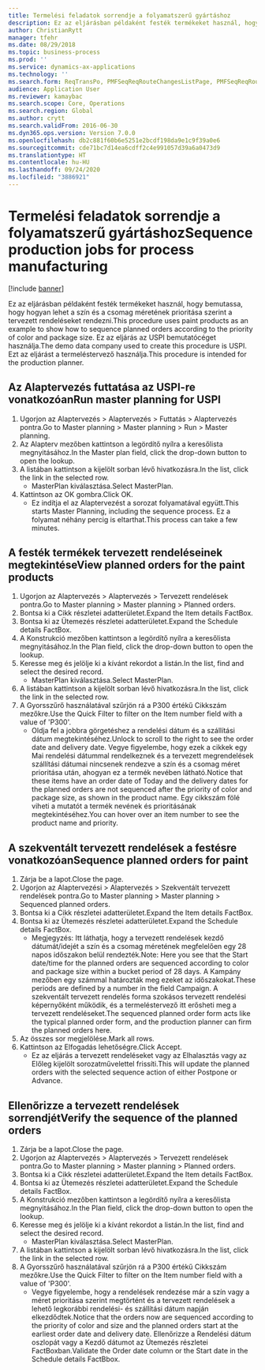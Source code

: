 ```yaml
---
title: Termelési feladatok sorrendje a folyamatszerű gyártáshoz
description: Ez az eljárásban példaként festék termékeket használ, hogy bemutassa, hogy hogyan lehet a szín és a csomag méretének prioritása szerint a tervezett rendeléseket rendezni.
author: ChristianRytt
manager: tfehr
ms.date: 08/29/2018
ms.topic: business-process
ms.prod: ''
ms.service: dynamics-ax-applications
ms.technology: ''
ms.search.form: ReqTransPo, PMFSeqReqRouteChangesListPage, PMFSeqReqRoute, PMFSeqReqRouteChanges, PMFSeqReqSchedDetailsFactBox, PMFSequenceGroup, PMFSequenceItemTable, PMFSequenceTable, PmfSeqWrkCtrCapRes
audience: Application User
ms.reviewer: kamaybac
ms.search.scope: Core, Operations
ms.search.region: Global
ms.author: crytt
ms.search.validFrom: 2016-06-30
ms.dyn365.ops.version: Version 7.0.0
ms.openlocfilehash: db2c881f60b6e5251e2bcdf198da9e1c9f39a0e6
ms.sourcegitcommit: cde71bc7d14ea6cdff2c4e991057d39a6a0473d9
ms.translationtype: HT
ms.contentlocale: hu-HU
ms.lasthandoff: 09/24/2020
ms.locfileid: "3886921"
---
```

# <a name="sequence-production-jobs-for-process-manufacturing"></a><span data-ttu-id="cf1cd-103">Termelési feladatok sorrendje a folyamatszerű gyártáshoz</span><span class="sxs-lookup"><span data-stu-id="cf1cd-103">Sequence production jobs for process manufacturing</span></span>

[!include [banner](../../includes/banner.md)]

<span data-ttu-id="cf1cd-104">Ez az eljárásban példaként festék termékeket használ, hogy bemutassa, hogy hogyan lehet a szín és a csomag méretének prioritása szerint a tervezett rendeléseket rendezni.</span><span class="sxs-lookup"><span data-stu-id="cf1cd-104">This procedure uses paint products as an example to show how to sequence planned orders according to the priority of color and package size.</span></span> <span data-ttu-id="cf1cd-105">Ez az eljárás az USPI bemutatócéget használja.</span><span class="sxs-lookup"><span data-stu-id="cf1cd-105">The demo data company used to create this procedure is USPI.</span></span> <span data-ttu-id="cf1cd-106">Ezt az eljárást a termeléstervező használja.</span><span class="sxs-lookup"><span data-stu-id="cf1cd-106">This procedure is intended for the production planner.</span></span>


## <a name="run-master-planning-for-uspi"></a><span data-ttu-id="cf1cd-107">Az Alaptervezés futtatása az USPI-re vonatkozóan</span><span class="sxs-lookup"><span data-stu-id="cf1cd-107">Run master planning for USPI</span></span>
1. <span data-ttu-id="cf1cd-108">Ugorjon az Alaptervezés > Alaptervezés > Futtatás > Alaptervezés pontra.</span><span class="sxs-lookup"><span data-stu-id="cf1cd-108">Go to Master planning > Master planning > Run > Master planning.</span></span>
2. <span data-ttu-id="cf1cd-109">Az Alapterv mezőben kattintson a legördítő nyílra a keresőlista megnyitásához.</span><span class="sxs-lookup"><span data-stu-id="cf1cd-109">In the Master plan field, click the drop-down button to open the lookup.</span></span>
3. <span data-ttu-id="cf1cd-110">A listában kattintson a kijelölt sorban lévő hivatkozásra.</span><span class="sxs-lookup"><span data-stu-id="cf1cd-110">In the list, click the link in the selected row.</span></span>
    * <span data-ttu-id="cf1cd-111">MasterPlan kiválasztása.</span><span class="sxs-lookup"><span data-stu-id="cf1cd-111">Select MasterPlan.</span></span>  
4. <span data-ttu-id="cf1cd-112">Kattintson az OK gombra.</span><span class="sxs-lookup"><span data-stu-id="cf1cd-112">Click OK.</span></span>
    * <span data-ttu-id="cf1cd-113">Ez indítja el az Alaptervezést a sorozat folyamatával együtt.</span><span class="sxs-lookup"><span data-stu-id="cf1cd-113">This starts Master Planning, including the sequence process.</span></span> <span data-ttu-id="cf1cd-114">Ez a folyamat néhány percig is eltarthat.</span><span class="sxs-lookup"><span data-stu-id="cf1cd-114">This process can take a few minutes.</span></span>  

## <a name="view-planned-orders-for-the-paint-products"></a><span data-ttu-id="cf1cd-115">A festék termékek tervezett rendeléseinek megtekintése</span><span class="sxs-lookup"><span data-stu-id="cf1cd-115">View planned orders for the paint products</span></span>
1. <span data-ttu-id="cf1cd-116">Ugorjon az Alaptervezés > Alaptervezés > Tervezett rendelések pontra.</span><span class="sxs-lookup"><span data-stu-id="cf1cd-116">Go to Master planning > Master planning > Planned orders.</span></span>
2. <span data-ttu-id="cf1cd-117">Bontsa ki a Cikk részletei adatterületet.</span><span class="sxs-lookup"><span data-stu-id="cf1cd-117">Expand the Item details FactBox.</span></span>
3. <span data-ttu-id="cf1cd-118">Bontsa ki az Ütemezés részletei adatterületet.</span><span class="sxs-lookup"><span data-stu-id="cf1cd-118">Expand the Schedule details FactBox.</span></span>
4. <span data-ttu-id="cf1cd-119">A Konstrukció mezőben kattintson a legördítő nyílra a keresőlista megnyitásához.</span><span class="sxs-lookup"><span data-stu-id="cf1cd-119">In the Plan field, click the drop-down button to open the lookup.</span></span>
5. <span data-ttu-id="cf1cd-120">Keresse meg és jelölje ki a kívánt rekordot a listán.</span><span class="sxs-lookup"><span data-stu-id="cf1cd-120">In the list, find and select the desired record.</span></span>
    * <span data-ttu-id="cf1cd-121">MasterPlan kiválasztása.</span><span class="sxs-lookup"><span data-stu-id="cf1cd-121">Select MasterPlan.</span></span>  
6. <span data-ttu-id="cf1cd-122">A listában kattintson a kijelölt sorban lévő hivatkozásra.</span><span class="sxs-lookup"><span data-stu-id="cf1cd-122">In the list, click the link in the selected row.</span></span>
7. <span data-ttu-id="cf1cd-123">A Gyorsszűrő használatával szűrjön rá a P300 értékű Cikkszám mezőkre.</span><span class="sxs-lookup"><span data-stu-id="cf1cd-123">Use the Quick Filter to filter on the Item number field with a value of 'P300'.</span></span>
    * <span data-ttu-id="cf1cd-124">Oldja fel a jobbra görgetéshez a rendelési dátum és a szállítási dátum megtekintéséhez.</span><span class="sxs-lookup"><span data-stu-id="cf1cd-124">Unlock to scroll to the right to see the order date and delivery date.</span></span> <span data-ttu-id="cf1cd-125">Vegye figyelembe, hogy ezek a cikkek egy Mai rendelési dátummal rendelkeznek és a tervezett megrendelések szállítási dátumai nincsenek rendezve a szín és a csomag méret prioritása után, ahogyan ez a termék nevében látható.</span><span class="sxs-lookup"><span data-stu-id="cf1cd-125">Notice that these items have an order date of Today and the delivery dates for the planned orders are not sequenced after the priority of color and package size, as shown in the product name.</span></span> <span data-ttu-id="cf1cd-126">Egy cikkszám fölé viheti a mutatót a termék nevének és prioritásának megtekintéséhez.</span><span class="sxs-lookup"><span data-stu-id="cf1cd-126">You can hover over an item number to see the product name and priority.</span></span>  

## <a name="sequence-planned-orders-for-paint"></a><span data-ttu-id="cf1cd-127">A szekventált tervezett rendelések a festésre vonatkozóan</span><span class="sxs-lookup"><span data-stu-id="cf1cd-127">Sequence planned orders for paint</span></span>
1. <span data-ttu-id="cf1cd-128">Zárja be a lapot.</span><span class="sxs-lookup"><span data-stu-id="cf1cd-128">Close the page.</span></span>
2. <span data-ttu-id="cf1cd-129">Ugorjon az Alaptervezési > Alaptervezés > Szekventált tervezett rendelések pontra.</span><span class="sxs-lookup"><span data-stu-id="cf1cd-129">Go to Master planning > Master planning > Sequenced planned orders.</span></span>
3. <span data-ttu-id="cf1cd-130">Bontsa ki a Cikk részletei adatterületet.</span><span class="sxs-lookup"><span data-stu-id="cf1cd-130">Expand the Item details FactBox.</span></span>
4. <span data-ttu-id="cf1cd-131">Bontsa ki az Ütemezés részletei adatterületet.</span><span class="sxs-lookup"><span data-stu-id="cf1cd-131">Expand the Schedule details FactBox.</span></span>
    * <span data-ttu-id="cf1cd-132">Megjegyzés: Itt láthatja, hogy a tervezett rendelések kezdő dátumát/idejét a szín és a csomag méretének megfelelően egy 28 napos időszakon belül rendezték.</span><span class="sxs-lookup"><span data-stu-id="cf1cd-132">Note: Here you see that the Start date/time for the planned orders are sequenced according to color and package size within a bucket period of 28 days.</span></span> <span data-ttu-id="cf1cd-133">A Kampány mezőben egy számmal határozták meg ezeket az időszakokat.</span><span class="sxs-lookup"><span data-stu-id="cf1cd-133">These periods are defined by a number in the field Campaign.</span></span> <span data-ttu-id="cf1cd-134">A szekventált tervezett rendelés forma szokásos tervezett rendelési képernyőként működik, és a termeléstervező itt erősheti meg a tervezett rendeléseket.</span><span class="sxs-lookup"><span data-stu-id="cf1cd-134">The sequenced planned order form acts like the typical planned order form, and the production planner can firm the planned orders here.</span></span>  
5. <span data-ttu-id="cf1cd-135">Az összes sor megjelölése.</span><span class="sxs-lookup"><span data-stu-id="cf1cd-135">Mark all rows.</span></span>
6. <span data-ttu-id="cf1cd-136">Kattintson az Elfogadás lehetőségre.</span><span class="sxs-lookup"><span data-stu-id="cf1cd-136">Click Accept.</span></span>
    * <span data-ttu-id="cf1cd-137">Ez az eljárás a tervezett rendeléseket vagy az Elhalasztás vagy az Előleg kijelölt sorozatművelettel frissíti.</span><span class="sxs-lookup"><span data-stu-id="cf1cd-137">This will update the planned orders with the selected sequence action of either Postpone or Advance.</span></span>  

## <a name="verify-the-sequence-of-the-planned-orders"></a><span data-ttu-id="cf1cd-138">Ellenőrizze a tervezett rendelések sorrendjét</span><span class="sxs-lookup"><span data-stu-id="cf1cd-138">Verify the sequence of the planned orders</span></span>
1. <span data-ttu-id="cf1cd-139">Zárja be a lapot.</span><span class="sxs-lookup"><span data-stu-id="cf1cd-139">Close the page.</span></span>
2. <span data-ttu-id="cf1cd-140">Ugorjon az Alaptervezés > Alaptervezés > Tervezett rendelések pontra.</span><span class="sxs-lookup"><span data-stu-id="cf1cd-140">Go to Master planning > Master planning > Planned orders.</span></span>
3. <span data-ttu-id="cf1cd-141">Bontsa ki a Cikk részletei adatterületet.</span><span class="sxs-lookup"><span data-stu-id="cf1cd-141">Expand the Item details FactBox.</span></span>
4. <span data-ttu-id="cf1cd-142">Bontsa ki az Ütemezés részletei adatterületet.</span><span class="sxs-lookup"><span data-stu-id="cf1cd-142">Expand the Schedule details FactBox.</span></span>
5. <span data-ttu-id="cf1cd-143">A Konstrukció mezőben kattintson a legördítő nyílra a keresőlista megnyitásához.</span><span class="sxs-lookup"><span data-stu-id="cf1cd-143">In the Plan field, click the drop-down button to open the lookup.</span></span>
6. <span data-ttu-id="cf1cd-144">Keresse meg és jelölje ki a kívánt rekordot a listán.</span><span class="sxs-lookup"><span data-stu-id="cf1cd-144">In the list, find and select the desired record.</span></span>
    * <span data-ttu-id="cf1cd-145">MasterPlan kiválasztása.</span><span class="sxs-lookup"><span data-stu-id="cf1cd-145">Select MasterPlan.</span></span>  
7. <span data-ttu-id="cf1cd-146">A listában kattintson a kijelölt sorban lévő hivatkozásra.</span><span class="sxs-lookup"><span data-stu-id="cf1cd-146">In the list, click the link in the selected row.</span></span>
8. <span data-ttu-id="cf1cd-147">A Gyorsszűrő használatával szűrjön rá a P300 értékű Cikkszám mezőkre.</span><span class="sxs-lookup"><span data-stu-id="cf1cd-147">Use the Quick Filter to filter on the Item number field with a value of 'P300'.</span></span>
    * <span data-ttu-id="cf1cd-148">Vegye figyelembe, hogy a rendelések rendezése már a szín vagy a méret prioritása szerint megtörtént és a tervezett rendelések a lehető legkorábbi rendelési- és szállítási dátum napján elkezdődtek.</span><span class="sxs-lookup"><span data-stu-id="cf1cd-148">Notice that the orders now are sequenced according to the priority of color and size and the planned orders start at the earliest order date and delivery date.</span></span> <span data-ttu-id="cf1cd-149">Ellenőrizze a Rendelési dátum oszlopát vagy a Kezdő dátumot az Ütemezés részletei FactBoxban.</span><span class="sxs-lookup"><span data-stu-id="cf1cd-149">Validate the Order date column or the Start date in the Schedule details FactBbox.</span></span>  

